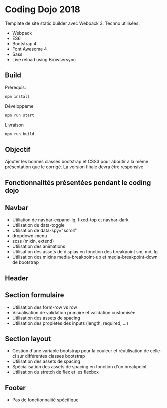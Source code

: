 # Coding Dojo 2018

Template de site static builder avec Webpack 3. Techno utilisées:

- Webpack
- ES6
- Bootstrap 4
- Font Awesome 4
- Sass
- Live reload using Browsersync

## Build

Prérequis:
```sh
npm install
```

Développeme
```sh
npm run start
```

Livraison
```sh
npm run build
```

## Objectif
Ajouter les bonnes classes bootstrap et CSS3 pour aboutir à la même présentation que le corrigé.
La version finale devra être responsive

## Fonctionnalités présentées pendant le coding dojo

## Navbar
* Utiliation de  navbar-expand-lg, fixed-top et navbar-dark
* Utilisation de data-toggle
* Utilisation de data-spy="scroll"
* dropdown-menu
* scss (mixin, extend)
* Utilisation des animations
* Utilisation des assets de display en fonction des breakpoint sm, md, lg
* Utilisation des mixins media-breakpoint-up et media-breakpoint-down de bootstrap

## Header

## Section formulaire
* Utilisation des form-row vs row
* Visualisation de validation primaire et validation customisée
* Utilisation des assets de spacing
* Utilisation des propiétés des inputs (length, required, ...)

## Section layout
* Gestion d'une variable bootstrap pour la couleur et réutilisation de celle-ci sur différentes classes bootstrap
* Utilisation des assets de spacing 
* Spécialisation des assets de spacing en fonction d'un breakpoint
* Utilisation du stretch de flex et les flexbox

## Footer
* Pas de fonctionnalité spécifique